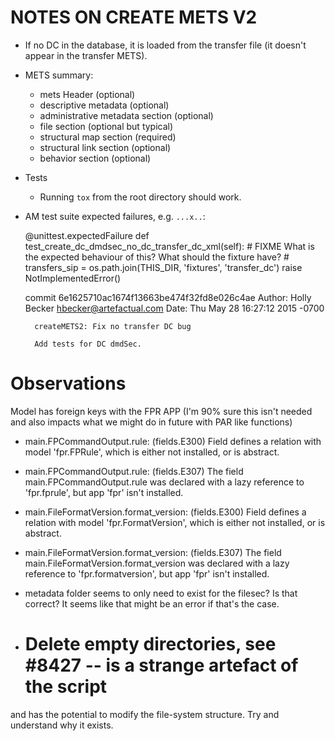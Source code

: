 NOTES ON CREATE METS V2
=======================

* If no DC in the database, it is loaded from the transfer file (it doesn't
  appear in the transfer METS).

* METS summary:

	* mets Header (optional)
	* descriptive metadata (optional)
	* administrative metadata section (optional)
	* file section (optional but typical)
	* structural map section (required)
	* structural link section (optional)
	* behavior section (optional)

* Tests

	* Running `tox` from the root directory should work.

* AM test suite expected failures, e.g. `...x..`:

    @unittest.expectedFailure
    def test_create_dc_dmdsec_no_dc_transfer_dc_xml(self):
        # FIXME What is the expected behaviour of this? What should the fixture have?
        # transfers_sip = os.path.join(THIS_DIR, 'fixtures', 'transfer_dc')
        raise NotImplementedError()

	commit 6e1625710ac1674f13663be474f32fd8e026c4ae
	Author: Holly Becker <hbecker@artefactual.com>
	Date:   Thu May 28 16:27:12 2015 -0700

	    createMETS2: Fix no transfer DC bug

	    Add tests for DC dmdSec.

# Observations

Model has foreign keys with the FPR APP (I'm 90% sure this isn't needed and
also impacts what we might do in future with PAR like functions)

* main.FPCommandOutput.rule: (fields.E300) Field defines a relation with model
'fpr.FPRule', which is either not installed, or is abstract.

* main.FPCommandOutput.rule: (fields.E307) The field main.FPCommandOutput.rule
was declared with a lazy reference to 'fpr.fprule', but app 'fpr' isn't
installed.

* main.FileFormatVersion.format_version: (fields.E300) Field defines a relation
with model 'fpr.FormatVersion', which is either not installed, or is abstract.

* main.FileFormatVersion.format_version: (fields.E307) The field
main.FileFormatVersion.format_version was declared with a lazy reference to
'fpr.formatversion', but app 'fpr' isn't installed.

* metadata folder seems to only need to exist for the filesec? Is that correct?
It seems like that might be an error if that's the case.

* # Delete empty directories, see #8427 -- is a strange artefact of the script
and has the potential to modify the file-system structure. Try and understand
why it exists.
